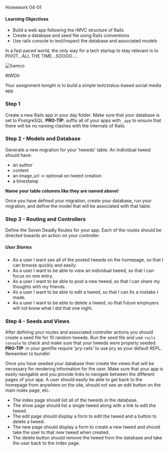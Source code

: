 Homework 04-01

#### Learning Objectives
- Build a web app following the rMVC structure of Rails
- Create a database and seed file using Rails conventions
- Use rails console to test/inspect the database and associated models

In a fast paced world, the only way for a tech startup to stay relevant is to PIVOT...ALL THE TIME...SOOOO.....

![hamco](http://www.marcellusonmainstreet.org/uploads/businesses/logos/1c6cd25a-ebbb-4213-9c30-135e16cbc7a6.jpg)

#tWDIr

Your assignment tonight is to build a simple text/status-based social media app.

### Step 1
Create a new Rails app in your day folder. Make sure that your database is set to PostgreSQL. __PRO-TIP__: suffix all of your apps with `_app` to ensure that there will be no naming clashes with the internals of Rails.

### Step 2 - Models and Database
Generate a new migration for your 'tweeds' table. An individual tweed should have:
- an author
- content
- an image_url -> optional on tweed creation
- a timestamp

__Name your table columns like they are named above!__

Once you have defined your migration, create your database, run your migration, and define the model that will be associated with that table.

### Step 3 - Routing and Controllers
Define the Seven Deadly Routes for your app. Each of the routes should be directed towards an action on your controller.
##### User Stories
- As a user I want see all of the posted tweeds on the homepage, so that I can browse quickly and easily.
- As a user I want to be able to view an individual tweed, so that I can focus on one entry.
- As a user I want to be able to post a new tweed, so that I can share my thoughts with my friends.
- As a user I want to be able to edit a tweed, so that I can fix a mistake I made.
- As a user I want to be able to delete a tweed, so that future employers will not know what I did that one night.

### Step 4 - Seeds and Views
After defining your routes and associated controller actions you should create a seed file for 10 random tweeds. Run the seed file and use `rails console` to check and make sure that your tweeds were properly seeded. __PRO-TIP__: in your gemfile require 'pry-rails' to use pry as your default REPL. Remember to bundle!

Once you have seeded your database then create the views that will be necessary for rendering information for the user. Make sure that your app is easily navigable and you provide links to navigate between the different pages of your app. A user should easily be able to get back to the homepage from anywhere on the site, should not see an edit button on the main index page, etc.

- The index page should list all of the tweeds in the database.
- The show page should list a single tweed along with a link to edit the tweed.
- The edit page should display a form to edit the tweed and a button to delete a tweed.
- The new page should display a form to create a new tweed and should take the user to that new tweed when created.
- The delete button should remove the tweed from the database and take the user back to the index page.
